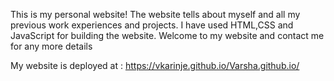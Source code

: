 This is my personal website!
The website tells about myself and all my previous work experiences and projects.
I have used HTML,CSS and JavaScript for building the website.
Welcome to my website and contact me for any more details

My website is deployed at : https://vkarinje.github.io/Varsha.github.io/
